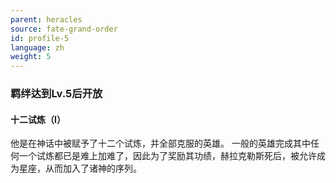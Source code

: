 ```yaml
---
parent: heracles
source: fate-grand-order
id: profile-5
language: zh
weight: 5
---
```


### 羁绊达到Lv.5后开放

#### 十二试炼（Ⅰ）

他是在神话中被赋予了十二个试炼，并全部克服的英雄。
一般的英雄完成其中任何一个试炼都已是难上加难了，因此为了奖励其功绩，赫拉克勒斯死后，被允许成为星座，从而加入了诸神的序列。
